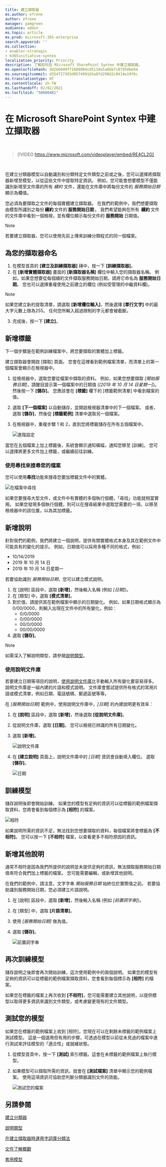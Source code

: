 ```yaml
---
title: 建立擷取器
ms.author: efrene
author: efrene
manager: pamgreen
audience: admin
ms.topic: article
ms.prod: microsoft-365-enterprise
search.appverid: ''
ms.collection:
- enabler-strategic
- m365initiative-syntex
localization_priority: Priority
description: 了解如何在 Microsoft SharePoint Syntex 中建立擷取器。
ms.openlocfilehash: dd26b049f71688804cd5110a5a0bb7c87950be94
ms.sourcegitcommit: d354727303d9574991b5a0fd298d2c9414e19f6c
ms.translationtype: HT
ms.contentlocale: zh-TW
ms.lasthandoff: 02/02/2021
ms.locfileid: "50080481"
---
```

# <a name="create-an-extractor-in-microsoft-sharepoint-syntex"></a>在 Microsoft SharePoint Syntex 中建立擷取器


</br>

> [!VIDEO https://www.microsoft.com/videoplayer/embed/RE4CL2G]

</br> 

在建立分類器模型以自動識別和分類特定文件類型之前或之後，您可以選擇將擷取器新增至模型，以從這些文件中提取特定資訊。 例如，您可能會想要模型不僅能識別新增至文件庫的所有 *續約* 文件，還能在文件庫中將每份文件的 *服務開始日期* 顯示為欄值。

您必須為要擷取之文件的每個實體建立擷取器。 在我們的範例中，我們想要擷取由模型所識別之每份 **續約** 文件的 **服務開始日期** 。 我們希望能夠在所有  **續約** 文件的文件庫中看到一個檢視，並有欄位顯示每份文件的 **服務開始** 日期值。 

> [!NOTE]
> 若要建立擷取器，您可以使用先前上傳來訓練分類程式的同一個檔案。 

## <a name="name-your-extractor"></a>為您的擷取器命名

1. 在模型首頁的 **[建立及訓練擷取器]** 磚中，按一下 **[訓練擷取器]**。
2. 在 **[新增實體擷取器]** 畫面的 **[新擷取器名稱]** 欄位中輸入您的擷取器名稱。 例如，如果您想要從每個續約文件擷取服務開始日期，請將它命名為 **服務開始日期**。 您也可以選擇重複使用之前建立的欄位 (例如受管理的中繼資料欄)。
> [!NOTE]
> 如果您建立新的提取清單，請選取 **[新增欄位輸入]**，然後選擇 **[單行文字]** 中的最大字元數上限為255。 任何您所輸入超過限制的字元都會被截斷。 
3. 完成後，按一下 **[建立]**。

## <a name="add-a-label"></a>新增標籤

下一個步驟是在範例訓練檔案中，將您要擷取的實體加上標籤。

建立擷取器會開啟 [擷取] 頁面。 您會在這裡看到範例檔案清單，而清單上的第一個檔案會顯示在檢視器中。

1. 從檢視器中，選取您要從檔案中擷取的資料。 例如，如果您想要擷取 *[開始服務日期]*，請醒目提示第一個檔案中的日期值 (*[2019 年 10 月 14 日星期一]*)。 然後按一下 **[儲存]**。  您應該會在 **[標籤]** 欄下的 [標籤範例清單] 中看到檔案的值。
2. 選取 **[下一個檔案]** 以自動儲存，並開啟檢視器清單中的下一個檔案。 或者，選取 **[儲存]**，然後從 **[標籤範例]** 清單中選取另一個檔案。
3. 在檢視器中，重複步驟 1 和 2，直到您將標籤儲存在所有五個檔案中。

    ![進階設定](../media/content-understanding/select-service-start-date.png) 

 
當您在五個檔案上加上標籤後，系統會顯示通知橫幅，通知您移至 [訓練]。 您可以選擇將更多文件加上標籤，或繼續前往訓練。 

### <a name="use-find-to-search-your-file"></a>使用尋找來搜尋您的檔案
您可以使用<b>尋找</b>功能來搜尋您要加標籤文件中的實體。

   ![在檔案中尋找](../media/content-understanding/find-feature.png) 

如果您要搜尋大型文件，或文件中有實體的多個執行個體，「尋找」功能就相當實用。 如果您發現多個執行個體，則可以在搜尋結果中選取您需要的一項，以移至檢視器中的該位置，以為其加標籤。


## <a name="add-an-explanation"></a>新增說明

針對我們的範例，我們將建立一個說明，提供有關實體格式本身及其在範例文件中可能具有的變化的提示。 例如，日期值可以採用多種不同的格式，例如：
- 10/14/2019
- 2019 年 10 月 14 日
- 2019 年 10 月 14 日星期一
 

若要協助識別 *服務開始日期*，您可以建立模式說明。

1. 在 [說明] 區段中，選取 **[新增]**，然後輸入名稱 (例如 *[日期]*)。
2. 在 [類型] 中，選取 **[模式清單]**。
3. 對於值，請提供其在範例檔案中顯示的日期變化。 例如，如果日期格式顯示為 0/00/0000，則輸入出現在文件中的所有變化，例如：
    - 0/0/0000
    - 0/00/0000
    - 00/0/0000
    - 00/00/0000
4. 選取 **[儲存]**。

> [!NOTE]
> 如需深入了解說明類型，請參閱[說明類型](https://docs.microsoft.com/microsoft-365/contentunderstanding/explanation-types-overview)。  


### <a name="use-the-explanation-library"></a>使用說明文件庫

若要建立日期等項目的說明，[使用說明文件庫](https://docs.microsoft.com/microsoft-365/contentunderstanding/explanation-types-overview#use-the-explanation-library)比手動輸入所有變化要容易得多。 說明文件庫是一組內建的片語和模式說明。 文件庫會嘗試提供所有格式的常用片語或模式清單，例如日期、電話號碼、郵遞區號等等。 

在 *[服務開始日期]* 範例中，使用說明文件庫中，*[日期]* 的內建說明更有效率：

1. 在 **[說明]** 區段中，選取 **[新增]**，然後選取 **[從說明文件庫]**。
2. 從說明文件庫，選取 **[日期]**。 您可以檢視已辨識的所有日期變化。
3. 選取 **[新增]**。</br>

    ![說明文件庫](../media/content-understanding/explanation-library.png) 

4. 在 **[建立說明]** 頁面上，說明文件庫中的 *[日期]* 資訊會自動填入欄位。 選取 **[儲存]**。</br>

    ![日期](../media/content-understanding/date-explanation-library.png) 

## <a name="train-the-model"></a>訓練模型 

儲存說明後即會開始訓練。 如果您的模型有足夠的資訊可以從標籤的範例檔案擷取資料，您將會看到每個標示為 **[相符]** 的檔案。  

![相符](../media/content-understanding/match2.png) 

如果說明所需的資訊不足，無法找到您想要擷取的資料，每個檔案將會標籤為 **[不相符]**。 您可以按一下 **[不相符]** 檔案，以查看更多不相符原因的資訊。


## <a name="add-another-explanation"></a>新增其他說明

通常不相符是因為我們所提供的說明並未提供足夠的資訊，無法擷取服務開始日期值來符合我們加上標籤的檔案。 您可能需要編輯，或新增其他說明。

在我們的範例中，請注意，文字字串 *開始服務日期* 始終位於實際值之前。 若要協助識別服務開始日期，您必須建立片語說明。

1. 在 [說明] 區段中，選取 **[新增]**，然後輸入名稱 (例如 *[前置詞字串]*)。
2. 在 [類型] 中，選取 **[片語清單]**。
3. 使用 *[服務開始日期]* 做為值。
4. 選取 **[儲存]**。

    ![前置詞字串](../media/content-understanding/prefix-string.png) 

## <a name="train-the-model-again"></a>再次訓練模型

儲存說明之後即會再次開始訓練，這次使用範例中的兩個說明。 如果您的模型有足夠的資訊可以從標籤的範例檔案擷取資料，您會看到每個標示為 **[相符]** 的檔案。 

如果您在標籤的檔案上再次收到 **[不相符]**，您可能需要建立其他說明，以提供模型以取得更多資訊來識別文件類型，或考慮變更現有的文件類型。

## <a name="test-your-model"></a>測試您的模型

如果您在標籤的範例檔案上收到 [相符]，您現在可以在剩餘未標籤的範例檔案上測試模型。 這是一個選用但有用的步驟，可透過在模型以前從未見過的檔案中進行測試來評估模型的「適合性」或就緒狀態。

1. 從模型首頁中，按一下 **[測試]** 索引標籤。這會在未標籤的範例檔案上執行模型。
2. 如果模型可以擷取所需的資訊，就會在 **[測試檔案]** 清單中顯示您的範例檔案。 使用這項資訊可協助您判斷分類器識別文件的效能。

    ![測試您的檔案](../media/content-understanding/test-filies-extractor.png) 

## <a name="see-also"></a>另請參閱
[建立分類器](create-a-classifier.md)

[說明類型](explanation-types-overview.md)

[在建立擷取器時運用字詞庫分類法](leverage-term-store-taxonomy.md)

[文件了解概觀](document-understanding-overview.md)

[套用模型](apply-a-model.md) 
